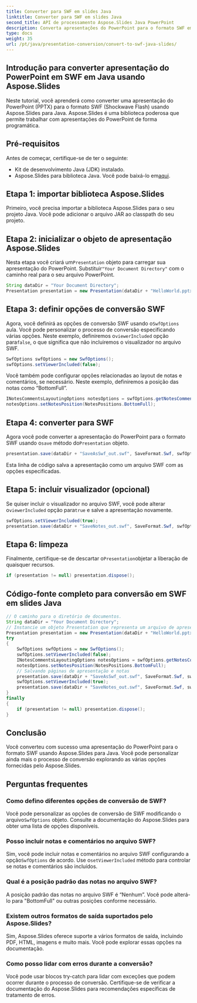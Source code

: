 ```yaml
---
title: Converter para SWF em slides Java
linktitle: Converter para SWF em slides Java
second_title: API de processamento Aspose.Slides Java PowerPoint
description: Converta apresentações do PowerPoint para o formato SWF em Java usando Aspose.Slides. Siga nosso guia passo a passo com código-fonte para uma conversão perfeita.
type: docs
weight: 35
url: /pt/java/presentation-conversion/convert-to-swf-java-slides/
---
```


## Introdução para converter apresentação do PowerPoint em SWF em Java usando Aspose.Slides

Neste tutorial, você aprenderá como converter uma apresentação do PowerPoint (PPTX) para o formato SWF (Shockwave Flash) usando Aspose.Slides para Java. Aspose.Slides é uma biblioteca poderosa que permite trabalhar com apresentações do PowerPoint de forma programática.

## Pré-requisitos

Antes de começar, certifique-se de ter o seguinte:

- Kit de desenvolvimento Java (JDK) instalado.
-  Aspose.Slides para biblioteca Java. Você pode baixá-lo em[aqui](https://downloads.aspose.com/slides/java).

## Etapa 1: importar biblioteca Aspose.Slides

Primeiro, você precisa importar a biblioteca Aspose.Slides para o seu projeto Java. Você pode adicionar o arquivo JAR ao classpath do seu projeto.

## Etapa 2: inicializar o objeto de apresentação Aspose.Slides

Nesta etapa você criará um`Presentation` objeto para carregar sua apresentação do PowerPoint. Substituir`"Your Document Directory"` com o caminho real para o seu arquivo PowerPoint.

```java
String dataDir = "Your Document Directory";
Presentation presentation = new Presentation(dataDir + "HelloWorld.pptx");
```

## Etapa 3: definir opções de conversão SWF

 Agora, você definirá as opções de conversão SWF usando o`SwfOptions` aula. Você pode personalizar o processo de conversão especificando várias opções. Neste exemplo, definiremos o`viewerIncluded` opção para`false`, o que significa que não incluiremos o visualizador no arquivo SWF.

```java
SwfOptions swfOptions = new SwfOptions();
swfOptions.setViewerIncluded(false);
```

Você também pode configurar opções relacionadas ao layout de notas e comentários, se necessário. Neste exemplo, definiremos a posição das notas como “BottomFull”.

```java
INotesCommentsLayoutingOptions notesOptions = swfOptions.getNotesCommentsLayouting();
notesOptions.setNotesPosition(NotesPositions.BottomFull);
```

## Etapa 4: converter para SWF

 Agora você pode converter a apresentação do PowerPoint para o formato SWF usando o`save` método do`Presentation` objeto.

```java
presentation.save(dataDir + "SaveAsSwf_out.swf", SaveFormat.Swf, swfOptions);
```

Esta linha de código salva a apresentação como um arquivo SWF com as opções especificadas.

## Etapa 5: incluir visualizador (opcional)

 Se quiser incluir o visualizador no arquivo SWF, você pode alterar o`viewerIncluded` opção para`true` e salve a apresentação novamente.

```java
swfOptions.setViewerIncluded(true);
presentation.save(dataDir + "SaveNotes_out.swf", SaveFormat.Swf, swfOptions);
```

## Etapa 6: limpeza

 Finalmente, certifique-se de descartar o`Presentation`objetar a liberação de quaisquer recursos.

```java
if (presentation != null) presentation.dispose();
```

## Código-fonte completo para conversão em SWF em slides Java

```java
// O caminho para o diretório de documentos.
String dataDir = "Your Document Directory";
// Instancie um objeto Presentation que representa um arquivo de apresentação
Presentation presentation = new Presentation(dataDir + "HelloWorld.pptx");
try
{
	SwfOptions swfOptions = new SwfOptions();
	swfOptions.setViewerIncluded(false);
	INotesCommentsLayoutingOptions notesOptions = swfOptions.getNotesCommentsLayouting();
	notesOptions.setNotesPosition(NotesPositions.BottomFull);
	// Salvando páginas de apresentação e notas
	presentation.save(dataDir + "SaveAsSwf_out.swf", SaveFormat.Swf, swfOptions);
	swfOptions.setViewerIncluded(true);
	presentation.save(dataDir + "SaveNotes_out.swf", SaveFormat.Swf, swfOptions);
}
finally
{
	if (presentation != null) presentation.dispose();
}
```

## Conclusão

Você converteu com sucesso uma apresentação do PowerPoint para o formato SWF usando Aspose.Slides para Java. Você pode personalizar ainda mais o processo de conversão explorando as várias opções fornecidas pelo Aspose.Slides.

## Perguntas frequentes

### Como defino diferentes opções de conversão de SWF?

 Você pode personalizar as opções de conversão de SWF modificando o arquivo`SwfOptions` objeto. Consulte a documentação do Aspose.Slides para obter uma lista de opções disponíveis.

### Posso incluir notas e comentários no arquivo SWF?

 Sim, você pode incluir notas e comentários no arquivo SWF configurando a opção`SwfOptions` de acordo. Use o`setViewerIncluded` método para controlar se notas e comentários são incluídos.

### Qual é a posição padrão das notas no arquivo SWF?

A posição padrão das notas no arquivo SWF é “Nenhum”. Você pode alterá-lo para "BottomFull" ou outras posições conforme necessário.

### Existem outros formatos de saída suportados pelo Aspose.Slides?

Sim, Aspose.Slides oferece suporte a vários formatos de saída, incluindo PDF, HTML, imagens e muito mais. Você pode explorar essas opções na documentação.

### Como posso lidar com erros durante a conversão?

Você pode usar blocos try-catch para lidar com exceções que podem ocorrer durante o processo de conversão. Certifique-se de verificar a documentação do Aspose.Slides para recomendações específicas de tratamento de erros.